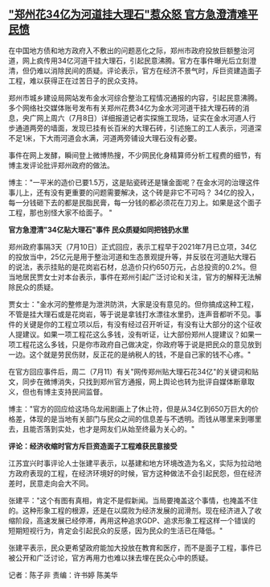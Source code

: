 <!--1689066600000-->
["郑州花34亿为河道挂大理石"惹众怒 官方急澄清难平民愤](https://www.rfa.org/mandarin/yataibaodao/shehui/ec-07112023050941.html)
------

<p>在中国地方债和地方政府入不敷出的问题恶化之际，郑州市政府投放巨额整治河道，网上疯传用34亿河道干挂大理石，引起民意沸腾。官方在事件曝光后立刻澄清，但仍难以消除民间的质疑。评论表示，官方在经济不景气时，斥巨资建造面子工程，难以获得正在过苦日子的民众支持。</p><p>郑州市城乡建设局网站发布金水河综合整治工程情况通报的内容，引起民意沸腾。多个网络社交媒体账号发布有关郑州花费34亿为金水河河道干挂大理石砖的消息，央广网上周六（7月8日）详细报道记者实探施工现场，证实在金水河道人行步通道两旁的墙面，发现已挂有长百米的大理石砖，引述施工的工人表示，河道深不足1米，下大雨河道会水满，河道两旁铺设大理石没有必要。</p><p>事件在网上发酵，瞬间登上微博热搜，不少网民化身精算师分析工程费的细节，有博主发评论批评郑州政府的做法。</p><p>博主："一平米的造价已要1.5万，这是贴瓷砖还是镶金面呢？在金水河的治理这件事儿上，还有没有更重要的问题需要解决，这个砖是非它不可吗？ 34亿的投入，每一分钱砸下去的都是民脂民膏，每一分钱的都必须花在刀刃上。如果是这个面子工程，那也别怪大家不给面子。 "</p><p><strong>官方急澄清"34亿贴大理石"事件 民众质疑如同把钱扔水里</strong></p><p>郑州政府事隔3天（7月10日）正式回应，表示工程早于2021年7月已立项，34亿的投放当中，25亿元是用于整治河道和生态景观提升等，并反驳在河道贴大理石的说法，表示挂贴的是花岗岩石材，总造价只约650万元，占总投资的0.2%。但当地居民贾女士对本台表示，事件在郑州引起广泛讨论和关注，官方的解释无法解除民众的质疑。</p><p>贾女士："金水河的整修是为泄洪防洪，大家是没有意见的。但你搞成这种工程，不管是挂大理石或是花岗岩，等于说是拿钱打水漂往水里扔，连声音都听不见。事件的关键是你的工程立项以后，有没有经过召开听证，有没有让大部分的这个征收人提建议。如果一项工程花这么多钱，没有听证，让大部份郑州人提建议？如果一项工程花这么多钱，只是你市政府自己做决定，你政府等于说是把民众的意见放到一边。这个就是劳民伤财，反正花的是纳税人的钱，不是自己家的钱不心疼。"</p><p>在官方回应事件后，周二（7月11）有关"网传郑州贴大理石花34亿"的关键词和贴文，同步在微博消失，只找到郑州官方通报，网上舆论也转为批评自媒体断章取义，但也有博主支持民间监督。</p><p>博主："官方的回应给这场乌龙闹剧画上了休止符，但是从34亿到650万巨大的价格差，体现的是当地有关部门与民众之间的信息差与不透明。而钱从哪里来到哪里去，且能否落到实处，也才是网友们从始至终最为关心的。"</p><p><strong>评论：经济收缩时官方斥巨资造面子工程难获民意接受</strong></p><p>江苏宜兴时事评论人士张建平表示，以基建和地方环境改造为名义，实际为拉动地方政府表现的工程，在经济环境好的时候，官方这种做法不会引起民怨，但在经济差时，民意走向会大不同。</p><p>张建平："这个有图有真相，肯定不是假新闻。当局要掩盖这个事情，也掩盖不住的。这种形象工程的根源，还是在以腐败为经济发展的润滑剂。现在经济进入了收缩阶段，高速发展已经停滞，再用这种追求GDP、追求形象工程这样一个错误的短期短视行为，肯定会引起民众的反感，因为民众的生活已在降低。"</p><p>张建平表示，民众更希望政府能加大投放在教育和医疗，而不是面子工程，事件已被公开和广泛讨论，官方再用力也难以抹去埋在民众心中的质疑。</p><p>记者：陈子非 责编：许书婷 陈美华  </p>
